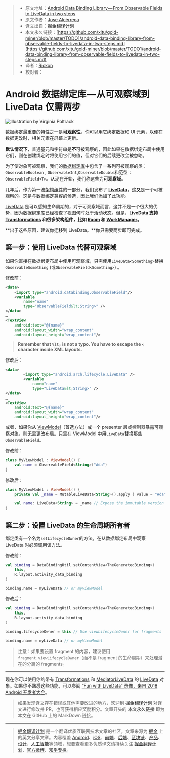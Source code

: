> * 原文地址：[Android Data Binding Library — From Observable Fields to LiveData in two steps](https://medium.com/androiddevelopers/android-data-binding-library-from-observable-fields-to-livedata-in-two-steps-690a384218f2)
> * 原文作者：[Jose Alcérreca](https://medium.com/@JoseAlcerreca)
> * 译文出自：[掘金翻译计划](https://github.com/xitu/gold-miner)
> * 本文永久链接：[https://github.com/xitu/gold-miner/blob/master/TODO1/android-data-binding-library-from-observable-fields-to-livedata-in-two-steps.md](https://github.com/xitu/gold-miner/blob/master/TODO1/android-data-binding-library-from-observable-fields-to-livedata-in-two-steps.md)
> * 译者：[Rickon](https://github.com/gs666)
> * 校对者：

# Android 数据绑定库 — 从可观察域到 LiveData 仅需两步

![Illustration by [Virginia Poltrack](https://twitter.com/vpoltrack)](https://cdn-images-1.medium.com/max/8418/1*QhbnhjTMT9gTIP36Lo7-mQ.png)

数据绑定最重要的特性之一是[**可观察性**](https://developer.android.com/topic/libraries/data-binding/observability)。你可以用它绑定数据和 UI 元素，以便在数据更改时，相关元素在屏幕上更新。

**默认情况下**，普通基元和字符串是**不**可被观察的，因此如果在数据绑定布局中使用它们，则在创建绑定时将使用它们的值，但对它们的后续更改会被忽略。

为了使对象可被观察，我们的[数据绑定库](https://developer.android.com/topic/libraries/data-binding/)中包含了一系列可被观察的类：`ObservableBoolean` , `ObservableInt`,`ObservableDouble`和范型：`ObservableField<T>`。从现在开始，我们称这些为**可观察域**。

几年后，作为第一波[架构组件](https://developer.android.com/topic/libraries/architecture)的一部分，我们发布了 [**LiveData**](https://developer.android.com/topic/libraries/architecture/livedata)，这**又**是一个可被观察的。这是与数据绑定兼容的候选，因此我们添加了此功能。

[LiveData](https://developer.android.com/topic/libraries/architecture/livedata) 是可以感知生命周期的，对于可观察域而言，这并不是一个很大的优势，因为数据绑定库已经检查了视图何时处于活动状态。但是，**LiveData 支持 [Transformations](https://developer.android.com/reference/android/arch/lifecycle/Transformations) 和很多架构组件，比如 [Room](https://developer.android.com/topic/libraries/architecture/room) 和 [WorkManager](https://developer.android.com/reference/androidx/work/WorkManager)。**

**出于这些原因，建议你迁移到 LiveData。**你只需要两步即可完成。

## 第一步：使用 LiveData 代替可观察域

如果你直接在数据绑定布局中使用可观察域，只需使用`LiveData<Something>`替换`ObservableSomething` (或`ObservableField<Something>`)
。

修改前：

```XML
<data>
    <import type="android.databinding.ObservableField"/>
    <variable 
        name="name" 
        type="ObservableField&lt;String>" />
</data>
…
<TextView
    android:text="@{name}"
    android:layout_width="wrap_content"
    android:layout_height="wrap_content"/>

```

> **Remember that `%lt;` is not a typo. You have to escape the `<` character inside XML layouts.**

修改后：

```XML
<data>
        <import type="android.arch.lifecycle.LiveData" />
        <variable
            name="name"
            type="LiveData&lt;String>" />
</data>
…
<TextView
    android:text="@{name}"
    android:layout_width="wrap_content"
    android:layout_height="wrap_content"/>

```

或者，如果你从 [ViewModel](https://developer.android.com/topic/libraries/architecture/viewmodel)（首选方法）或一个 presenter 层或控制器暴露可观察对象，则无需更改布局。只需在 ViewModel 中用`LiveData`替换那些 `ObservableField`。

修改前：

```Kotlin
class MyViewModel : ViewModel() {
    val name = ObservableField<String>("Ada")
}

```

修改后：

```Kotlin
class MyViewModel : ViewModel() {
    private val _name = MutableLiveData<String>().apply { value = "Ada" }

    val name: LiveData<String> = _name // Expose the immutable version of the LiveData
}

```

## 第二步：设置 LiveData 的生命周期所有者

绑定类有一个名为`setLifecycleOwner`的方法，在从数据绑定布局中观察 LiveData 时必须调用该方法。

修改前：

```Kotlin
val binding = DataBindingUtil.setContentView<TheGeneratedBinding>(
    this,
    R.layout.activity_data_binding
)

binding.name = myLiveData // or myViewModel
```

修改后：

```Kotlin
val binding = DataBindingUtil.setContentView<TheGeneratedBinding>(
    this,
    R.layout.activity_data_binding
)

binding.lifecycleOwner = this // Use viewLifecycleOwner for fragments

binding.name = myLiveData // or myViewModel

```

> 注意：如果要设置 fragment 的内容，建议使用 `fragment.viewLifecycleOwner`（而不是 fragment 的生命周期）来处理潜在的分离的 fragments。

---

现在你可以使用你的带有 [Transformations](https://developer.android.com/reference/android/arch/lifecycle/Transformations) 和 [MediatorLiveData](https://developer.android.com/reference/android/arch/lifecycle/MediatorLiveData) 的 [LiveData](https://developer.android.com/topic/libraries/architecture/livedata) 对象。如果你不熟悉这些功能，可以参阅 [“Fun with LiveData” 录像，来自 2018 Android 开发者大会](https://www.youtube.com/watch?v=2rO4r-JOQtA)。

> 如果发现译文存在错误或其他需要改进的地方，欢迎到 [掘金翻译计划](https://github.com/xitu/gold-miner) 对译文进行修改并 PR，也可获得相应奖励积分。文章开头的 **本文永久链接** 即为本文在 GitHub 上的 MarkDown 链接。

---

> [掘金翻译计划](https://github.com/xitu/gold-miner) 是一个翻译优质互联网技术文章的社区，文章来源为 [掘金](https://juejin.im) 上的英文分享文章。内容覆盖 [Android](https://github.com/xitu/gold-miner#android)、[iOS](https://github.com/xitu/gold-miner#ios)、[前端](https://github.com/xitu/gold-miner#前端)、[后端](https://github.com/xitu/gold-miner#后端)、[区块链](https://github.com/xitu/gold-miner#区块链)、[产品](https://github.com/xitu/gold-miner#产品)、[设计](https://github.com/xitu/gold-miner#设计)、[人工智能](https://github.com/xitu/gold-miner#人工智能)等领域，想要查看更多优质译文请持续关注 [掘金翻译计划](https://github.com/xitu/gold-miner)、[官方微博](http://weibo.com/juejinfanyi)、[知乎专栏](https://zhuanlan.zhihu.com/juejinfanyi)。
